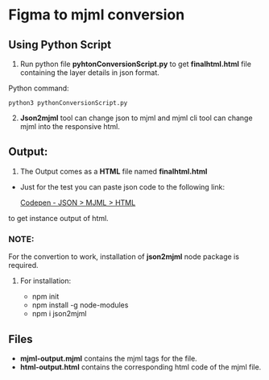 # Figma to mjml conversion
## Using Python Script

1. Run python file **pyhtonConversionScript.py** to get **finalhtml.html** file containing the layer details in json format.
        
Python command:

	python3 pythonConversionScript.py
    
2. **Json2mjml** tool can change json to mjml and mjml cli tool can change mjml into the responsive html. 

## Output:

1. The Output comes as a **HTML** file named **finalhtml.html**

* Just for the test you can paste json code to the following link:
  
  [Codepen - JSON > MJML > HTML](https://codepen.io/briancsinger/pen/rpYxRJ) 

to get instance output of html.

### NOTE:
For the convertion to work, installation of **json2mjml** node package is required.
1. For installation:

	* npm init
	* npm install -g node-modules
	* npm i json2mjml



## Files
* **mjml-output.mjml** contains the mjml tags for the file.
* **html-output.html** contains the corresponding html code of the mjml file.
